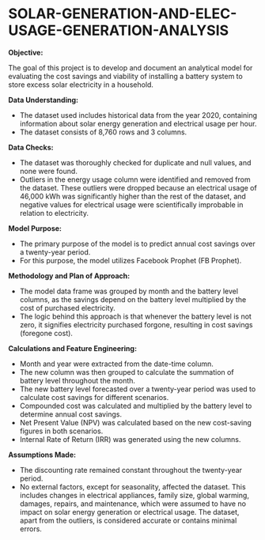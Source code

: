 # SOLAR-GENERATION-AND-ELEC-USAGE-GENERATION-ANALYSIS



**Objective:**

The goal of this project is to develop and document an analytical model for evaluating the cost savings and viability of installing a battery system to store excess solar electricity in a household.

**Data Understanding:**
- The dataset used includes historical data from the year 2020, containing information about solar energy generation and electrical usage per hour.
- The dataset consists of 8,760 rows and 3 columns.

**Data Checks:**
- The dataset was thoroughly checked for duplicate and null values, and none were found.
- Outliers in the energy usage column were identified and removed from the dataset. These outliers were dropped because an electrical usage of 46,000 kWh was significantly higher than the rest of the dataset, and negative values for electrical usage were scientifically improbable in relation to electricity.

**Model Purpose:**
- The primary purpose of the model is to predict annual cost savings over a twenty-year period.
- For this purpose, the model utilizes Facebook Prophet (FB Prophet).

**Methodology and Plan of Approach:**
- The model data frame was grouped by month and the battery level columns, as the savings depend on the battery level multiplied by the cost of purchased electricity.
- The logic behind this approach is that whenever the battery level is not zero, it signifies electricity purchased forgone, resulting in cost savings (foregone cost).

**Calculations and Feature Engineering:**
- Month and year were extracted from the date-time column.
- The new column was then grouped to calculate the summation of battery level throughout the month.
- The new battery level forecasted over a twenty-year period was used to calculate cost savings for different scenarios.
- Compounded cost was calculated and multiplied by the battery level to determine annual cost savings.
- Net Present Value (NPV) was calculated based on the new cost-saving figures in both scenarios.
- Internal Rate of Return (IRR) was generated using the new columns.

**Assumptions Made:**
- The discounting rate remained constant throughout the twenty-year period.
- No external factors, except for seasonality, affected the dataset. This includes changes in electrical appliances, family size, global warming, damages, repairs, and maintenance, which were assumed to have no impact on solar energy generation or electrical usage. The dataset, apart from the outliers, is considered accurate or contains minimal errors.

